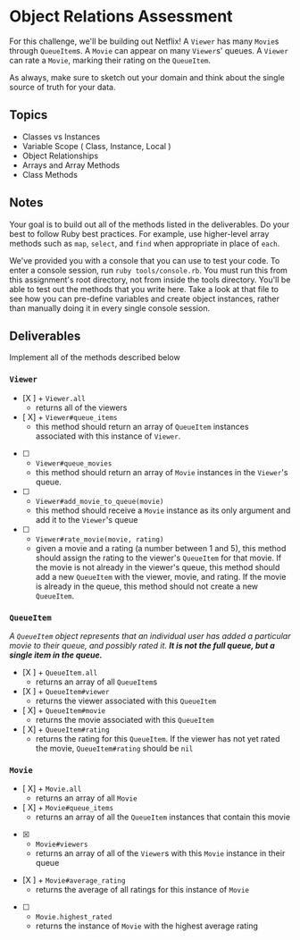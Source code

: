 # Object Relations Assessment

For this challenge, we'll be building out Netflix! A `Viewer` has many `Movie`s through `QueueItem`s. A `Movie` can appear on many `Viewer`s' queues. A `Viewer` can rate a `Movie`, marking their rating on the `QueueItem`.

As always, make sure to sketch out your domain and think about the single source of truth for your data.

## Topics

- Classes vs Instances
- Variable Scope ( Class, Instance, Local )
- Object Relationships
- Arrays and Array Methods
- Class Methods

## Notes

Your goal is to build out all of the methods listed in the deliverables. Do your best to follow Ruby best practices. For example, use higher-level array methods such as `map`, `select`, and `find` when appropriate in place of `each`.

We've provided you with a console that you can use to test your code. To enter a console session, run `ruby tools/console.rb`. You must run this from this assignment's root directory, not from inside the tools directory. You'll be able to test out the methods that you write here. Take a look at that file to see how you can pre-define variables and create object instances, rather than manually doing it in every single console session.

## Deliverables

Implement all of the methods described below

### `Viewer`

- [X ] + `Viewer.all`
  + returns all of the viewers
- [ X] + `Viewer#queue_items`
  + this method should return an array of `QueueItem` instances associated with this instance of `Viewer`.
- [ ] + `Viewer#queue_movies`
  + this method should return an array of `Movie` instances in the `Viewer`'s queue.
- [ ] + `Viewer#add_movie_to_queue(movie)`
  + this method should receive a `Movie` instance as its only argument and add it to the `Viewer`'s queue
- [ ] + `Viewer#rate_movie(movie, rating)`
  + given a movie and a rating (a number between 1 and 5), this method should assign the rating to the viewer's `QueueItem` for that movie. If the movie is not already in the viewer's queue, this method should add a new `QueueItem` with the viewer, movie, and rating. If the movie is already in the queue, this method should not create a new `QueueItem`.

### `QueueItem`

_A `QueueItem` object represents that an individual user has added a particular movie to their queue, and possibly rated it. **It is not the full queue, but a single item in the queue.**_

- [X ] + `QueueItem.all`
  + returns an array of all `QueueItem`s
- [X ] + `QueueItem#viewer`
  + returns the viewer associated with this `QueueItem`
- [ X] + `QueueItem#movie`
  + returns the movie associated with this `QueueItem`
- [ X] + `QueueItem#rating`
  + returns the rating for this `QueueItem`. If the viewer has not yet rated the movie, `QueueItem#rating` should be `nil`

### `Movie`

- [ X] + `Movie.all`
  + returns an array of all `Movie`
- [ X] + `Movie#queue_items`
  + returns an array of all the `QueueItem` instances that contain this movie
- [X] + `Movie#viewers`
  + returns an array of all of the `Viewer`s with this `Movie` instance in their queue
- [X ] + `Movie#average_rating`
  + returns the average of all ratings for this instance of `Movie`
- [ ] + `Movie.highest_rated`
  + returns the instance of `Movie` with the highest average rating
